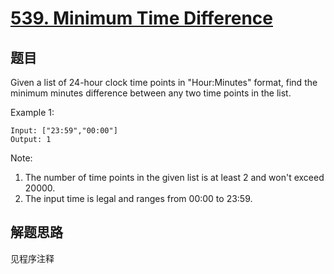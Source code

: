 # [539. Minimum Time Difference](https://leetcode.com/problems/minimum-time-difference/)

## 题目

Given a list of 24-hour clock time points in "Hour:Minutes" format, find the minimum minutes difference between any two time points in the list. 

Example 1:

```text
Input: ["23:59","00:00"]
Output: 1
```

Note:

1. The number of time points in the given list is at least 2 and won't exceed 20000.
1. The input time is legal and ranges from 00:00 to 23:59.

## 解题思路

见程序注释
